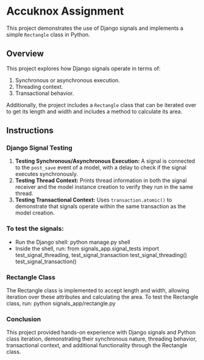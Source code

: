 # Accuknox Assignment 

This project demonstrates the use of Django signals and implements a simple `Rectangle` class in Python.

## Overview
This project explores how Django signals operate in terms of:
1. Synchronous or asynchronous execution.
2. Threading context.
3. Transactional behavior.

Additionally, the project includes a `Rectangle` class that can be iterated over to get its length and width and includes a method to calculate its area.

## Instructions

### Django Signal Testing
1. **Testing Synchronous/Asynchronous Execution:** A signal is connected to the `post_save` event of a model, with a delay to check if the signal executes synchronously.
2. **Testing Thread Context:** Prints thread information in both the signal receiver and the model instance creation to verify they run in the same thread.
3. **Testing Transactional Context:** Uses `transaction.atomic()` to demonstrate that signals operate within the same transaction as the model creation.

### To test the signals:
- Run the Django shell:
  python manage.py shell
- Inside the shell, run:
   from signals_app.signal_tests import test_signal_threading, test_signal_transaction
   test_signal_threading()
   test_signal_transaction()

### Rectangle Class
The Rectangle class is implemented to accept length and width, allowing iteration over these attributes and calculating the area.
To test the Rectangle class, run:
python signals_app/rectangle.py


### Conclusion
This project provided hands-on experience with Django signals and Python class iteration, demonstrating their synchronous nature, threading behavior, transactional context, and additional functionality through the Rectangle class.
